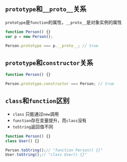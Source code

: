 ## `prototype`和`__proto__`关系
`prototype`是`function`的属性，`__proto__`是对象实例的属性
```js
function Person() {}
var p = new Person();

Person.prototype === p.__proto__; // true
```

## `prototype`和`constructor`关系
```js
function Person() {}

Person.prototype.constructor === Person; // true
```

## `class`和`function`区别
* `class` 只能通过`new`调用
* `function`存在变量提升，而`class`没有
* `toString`返回值不同

```js
function Person() {}
class User() {}

Person.toString();// "function Person() {}"
User.toString();// "class User() {}"
```
